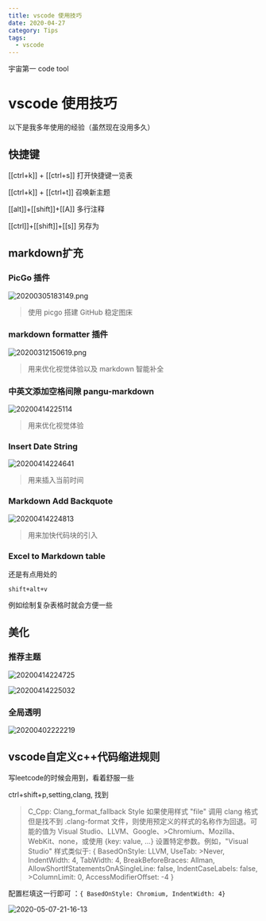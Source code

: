 ```yaml
---
title: vscode 使用技巧
date: 2020-04-27
category: Tips
tags:
  - vscode
---
```

宇宙第一 code tool
<!-- more -->
# vscode 使用技巧

以下是我多年使用的经验（虽然现在没用多久）

## 快捷键

[[ctrl+k]] + [[ctrl+s]] 打开快捷键一览表

[[ctrl+k]] + [[ctrl+t]] 召唤新主题

[[alt]]+[[shift]]+[[A]] 多行注释

[[ctrl]]+[[shift]]+[[s]] 另存为

## markdown扩充

### PicGo 插件

![20200305183149.png](https://raw.githubusercontent.com/fengwei2002/picgotest/master/img/20200305183149.png)
>使用 picgo 搭建 GitHub 稳定图床

### markdown formatter 插件

![20200312150619.png](https://raw.githubusercontent.com/fengwei2002/picgotest/master/img/20200312150619.png)
>用来优化视觉体验以及 markdown 智能补全

### 中英文添加空格间隙 pangu-markdown

![20200414225114](https://raw.githubusercontent.com/fengwei2002/Pictures_02/master/img/20200414225114.png)
>用来优化视觉体验

### Insert Date String

![20200414224641](https://raw.githubusercontent.com/fengwei2002/Pictures_02/master/img/20200414224641.png)
>用来插入当前时间

### Markdown Add Backquote

![20200414224813](https://raw.githubusercontent.com/fengwei2002/Pictures_02/master/img/20200414224813.png)
>用来加快代码块的引入

### Excel to Markdown table

还是有点用处的

`shift+alt+v`

例如绘制复杂表格时就会方便一些

## 美化

### 推荐主题

![20200414224725](https://raw.githubusercontent.com/fengwei2002/Pictures_02/master/img/20200414224725.png)

![20200414225032](https://raw.githubusercontent.com/fengwei2002/Pictures_02/master/img/20200414225032.png)

### 全局透明

![20200402222219](https://raw.githubusercontent.com/fengwei2002/Pictures_02/master/img/20200402222219.png)


## vscode自定义c++代码缩进规则

写leetcode的时候会用到，看着舒服一些

ctrl+shift+p,setting,clang,
找到

>C_Cpp: Clang_format_fallback Style
>如果使用样式 "file" 调用 clang 格式但是找不到 .clang-format 文件，则使用预定义的样式的名称作为回退。可能的值为 Visual Studio、LLVM、Google、>Chromium、Mozilla、WebKit、none，或使用 {key: value, ...} 设置特定参数。例如，"Visual Studio" 样式类似于: { BasedOnStyle: LLVM, UseTab: >Never, IndentWidth: 4, TabWidth: 4, BreakBeforeBraces: Allman, AllowShortIfStatementsOnASingleLine: false, IndentCaseLabels: false, >ColumnLimit: 0, AccessModifierOffset: -4 }

配置栏填这一行即可 ：`{ BasedOnStyle: Chromium, IndentWidth: 4}`

![2020-05-07-21-16-13](https://raw.githubusercontent.com/fengwei2002/Pictures_02/master/img/2020-05-07-21-16-13.png)